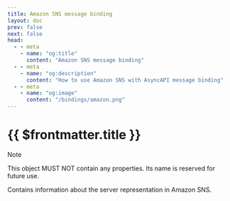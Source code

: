 ```yaml
---
title: Amazon SNS message binding
layout: doc
prev: false
next: false
head:
  - - meta
    - name: "og:title"
      content: "Amazon SNS message binding"
  - - meta
    - name: "og:description"
      content: "How to use Amazon SNS with AsyncAPI message binding"
  - - meta
    - name: "og:image"
      content: "/bindings/amazon.png"
---
```


# {{ $frontmatter.title }}

> [!NOTE]
> This object MUST NOT contain any properties. Its name is reserved for future use.

Contains information about the server representation in Amazon SNS.